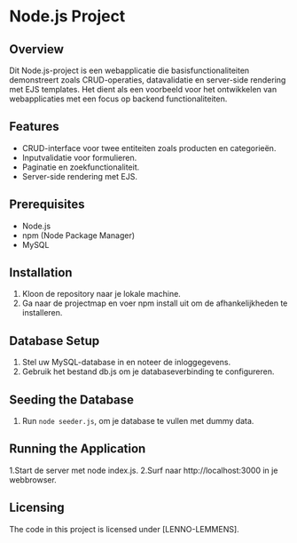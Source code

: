 # Node.js Project

## Overview

Dit Node.js-project is een webapplicatie die basisfunctionaliteiten demonstreert zoals CRUD-operaties, datavalidatie en server-side rendering met EJS templates. Het dient als een voorbeeld voor het ontwikkelen van webapplicaties met een focus op backend functionaliteiten.

## Features

- CRUD-interface voor twee entiteiten zoals producten en categorieën.
- Inputvalidatie voor formulieren.
- Paginatie en zoekfunctionaliteit.
- Server-side rendering met EJS.


## Prerequisites
- Node.js
- npm (Node Package Manager)
- MySQL

## Installation

1. Kloon de repository naar je lokale machine.
2. Ga naar de projectmap en voer npm install uit om de afhankelijkheden te installeren.

## Database Setup

1. Stel uw MySQL-database in en noteer de inloggegevens.
2. Gebruik het bestand db.js om je databaseverbinding te configureren.

## Seeding the Database

1.  Run `node seeder.js`, om je database te vullen met dummy data.

## Running the Application

1.Start de server met node index.js.
2.Surf naar http://localhost:3000 in je webbrowser.
## Licensing

The code in this project is licensed under [LENNO-LEMMENS].

